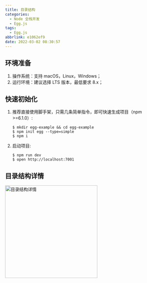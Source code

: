 ```yaml
---
title: 目录结构
categories:
  - Node 全栈开发
  - Egg.js
tags:
  - Egg.js
abbrlink: e1062ef9
date: 2022-03-02 08:30:57
---
```

## 环境准备
1. 操作系统：支持 macOS，Linux，Windows；
2. 运行环境：建议选择 LTS 版本，最低要求 8.x；

## 快速初始化
1. 推荐直接使用脚手架，只需几条简单指令，即可快速生成项目（npm >=6.1.0）:
    ```shell
    $ mkdir egg-example && cd egg-example
    $ npm init egg --type=simple
    $ npm i
    ```
2. 启动项目:
    ```shell
    $ npm run dev
    $ open http://localhost:7001
    ```


## 目录结构详情
<img src="目录结构详情.jpg" width="300px" height="auto" class="lazy-load" title="目录结构详情"/>